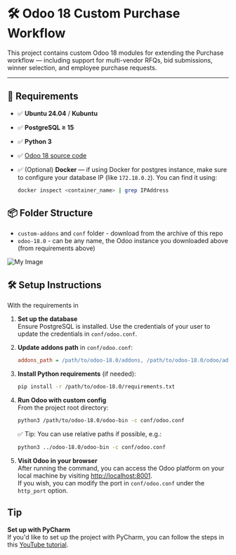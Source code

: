 # 🛠️ Odoo 18 Custom Purchase Workflow

This project contains custom Odoo 18 modules for extending the Purchase workflow — including support for multi-vendor RFQs, bid submissions, winner selection, and employee purchase requests.

---


## 🧱 Requirements

- ✅ **Ubuntu 24.04** / **Kubuntu**
- ✅ **PostgreSQL ≥ 15**
- ✅ **Python 3**
- ✅ [Odoo 18 source code](https://github.com/odoo/odoo/archive/18.0.zip)
- ✅ (Optional) **Docker** — if using Docker for postgres instance, make sure to configure your database IP (like `172.18.0.2`). You can find it using:
  
  ```bash
  docker inspect <container_name> | grep IPAddress
    ```
## 📦 Folder Structure

- `custom-addons` and `conf` folder - download from the archive of this repo
- `odoo-18.0` - can be any name, the Odoo instance you downloaded above (from requirements above)

![My Image](readme-images/folder-structure.png)

## 🛠️ Setup Instructions
With the requirements in 

1. **Set up the database**  
   Ensure PostgreSQL is installed. Use the credentials of your user to update the credentials in `conf/odoo.conf`.
2. **Update addons path** in `conf/odoo.conf`:
   ```ini
   addons_path = /path/to/odoo-18.0/addons, /path/to/odoo-18.0/odoo/addons, /path/to/custom_addons
    ```
3. **Install Python requirements** (if needed):
   ```bash
   pip install -r /path/to/odoo-18.0/requirements.txt
    ```
4. **Run Odoo with custom config**  
   From the project root directory:

   ```bash
   python3 /path/to/odoo-18.0/odoo-bin -c conf/odoo.conf
    ```
   
    ✅ Tip: You can use relative paths if possible, e.g.:
    ```bash
   python3 ../odoo-18.0/odoo-bin -c conf/odoo.conf
    ```
5. **Visit Odoo in your browser**  
   After running the command, you can access the Odoo platform on your local machine by visiting [http://localhost:8001](http://localhost:8001).  
   If you wish, you can modify the port in `conf/odoo.conf` under the `http_port` option.

## Tip
 **Set up with PyCharm**  
   If you'd like to set up the project with PyCharm, you can follow the steps in this [YouTube tutorial](https://youtu.be/fbEsjurG7sQ?si=PqhGt7lVRbtJXvYM).